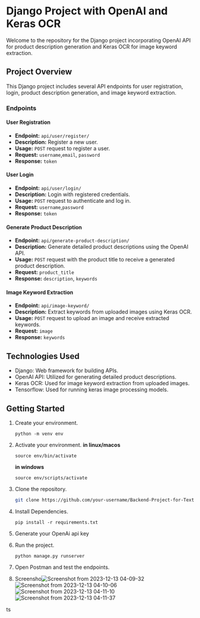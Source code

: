 # Django Project with OpenAI and Keras OCR

Welcome to the repository for the Django project incorporating OpenAI API for product description generation and Keras OCR for image keyword extraction.

## Project Overview

This Django project includes several API endpoints for user registration, login, product description generation, and image keyword extraction.

### Endpoints

#### User Registration
- **Endpoint:** `api/user/register/`
- **Description:** Register a new user.
- **Usage:** `POST` request to register a user.
- **Request:** `username`,`email`, `password`
- **Response:** `token`

#### User Login
- **Endpoint:** `api/user/login/`
- **Description:** Login with registered credentials.
- **Usage:** `POST` request to authenticate and log in.
- **Request:** `username`,`password`
- **Response:** `token`

#### Generate Product Description
- **Endpoint:** `api/generate-product-description/`
- **Description:** Generate detailed product descriptions using the OpenAI API.
- **Usage:** `POST` request with the product title to receive a generated product description.
- **Request:** `product_title`
- **Response:** `description`, `keywords`


#### Image Keyword Extraction
- **Endpoint:** `api/image-keyword/`
- **Description:** Extract keywords from uploaded images using Keras OCR.
- **Usage:** `POST` request to upload an image and receive extracted keywords.
- **Request:** `image`
- **Response:** `keywords`

## Technologies Used

- Django: Web framework for building APIs.
- OpenAI API: Utilized for generating detailed product descriptions.
- Keras OCR: Used for image keyword extraction from uploaded images.
- Tensorflow: Used for running keras image processing models.

## Getting Started

1. Create your environment.
    
    ```
    python -m venv env
    ```
2. Activate your environment.
    **in linux/macos**
    ```
    source env/bin/activate
    ```

    **in windows**
    ```
    source env/scripts/activate
    ```

3. Clone the repository.
   ```bash
   git clone https://github.com/your-username/Backend-Project-for-Text-Completion-and-Image-Recognition.git
   ```

4. Install Dependencies.
    ```
    pip install -r requirements.txt
    ```

5. Generate your OpenAi api key

6. Run the project.

    ```
    python manage.py runserver
    ```

7. Open Postman and test the endpoints.

8. Screensho![Screenshot from 2023-12-13 04-09-32](https://github.com/as4c/Backend-Project-for-Text-Completion-and-Image-Recognition/assets/84590258/d36ab649-f935-4a68-a468-4f8b3fa1426d)![Screenshot from 2023-12-13 04-10-06](https://github.com/as4c/Backend-Project-for-Text-Completion-and-Image-Recognition/assets/84590258/02862dcb-8759-4811-91a6-6be7e784262d)![Screenshot from 2023-12-13 04-11-10](https://github.com/as4c/Backend-Project-for-Text-Completion-and-Image-Recognition/assets/84590258/17328861-95db-48e7-bf0e-957f6628eeb0)![Screenshot from 2023-12-13 04-11-37](https://github.com/as4c/Backend-Project-for-Text-Completion-and-Image-Recognition/assets/84590258/d34aaad1-6237-492a-85da-71c6576b398b)



ts
   
